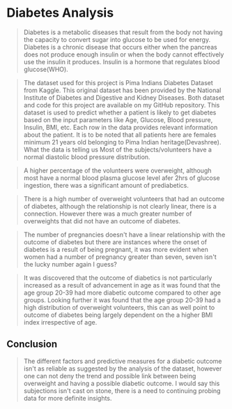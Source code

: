 # Diabetes Analysis
>Diabetes is a metabolic diseases that result from the body not having the capacity to convert sugar into glucose to be used for energy. Diabetes is a chronic disease that occurs either when the pancreas does not produce enough insulin or when the body cannot effectively use the insulin it produces. Insulin is a hormone that regulates blood glucose(WHO).

>The dataset used for this project is Pima Indians Diabetes Dataset from Kaggle. This original dataset has been provided by the National Institute of Diabetes and Digestive and Kidney Diseases. Both dataset and code for this project are available on my GitHub repository. This dataset is used to predict whether a patient is likely to get diabetes based on the input parameters like Age, Glucose, Blood pressure, Insulin, BMI, etc. Each row in the data provides relevant information about the patient. It is to be noted that all patients here are females minimum 21 years old belonging to Pima Indian heritage(Devashree).
What the data is telling us
>Most of the subjects/volunteers have a normal diastolic blood pressure distribution.

> A higher percentage of the volunteers were overweight, although most have a normal blood plasma glucose level afer 2hrs of glucose ingestion, there was a significant amount of prediabetics.

> There is a high number of overweight volunteers that had an outcome of diabetes, although the relationship is not clearly linear, there is a connection. However there was a much greater number of overweights that did not have an outcome of diabetes.

>The number of pregnancies doesn't have a linear relationship with the outcome of diabetes but there are instances where the onset of diabetes is a result of being pregnant, it was more evident when women had a number of pregnancy greater than seven, seven isn't the lucky number again I guess?

>It was discovered that the outcome of diabetics is not particularly increased as a result of advancement in age as it was found that the age group 20-39 had more diabetic outcome compared to other age groups. Looking further it was found that the age group 20-39 had a high distribution of overweight volunteers, this can as well point to outcome of diabetes  being largely dependent on the a higher BMI index irrespective of age.

## Conclusion
> The different factors and predictive measures for a diabetic outcome isn't as reliable as suggested by the analysis of the dataset, however one can not deny the trend and possible link between being overweight and having a possible diabetic outcome. I would say this subjections isn't cast on stone, there is a need to continuing probing data for more definite insights.  
